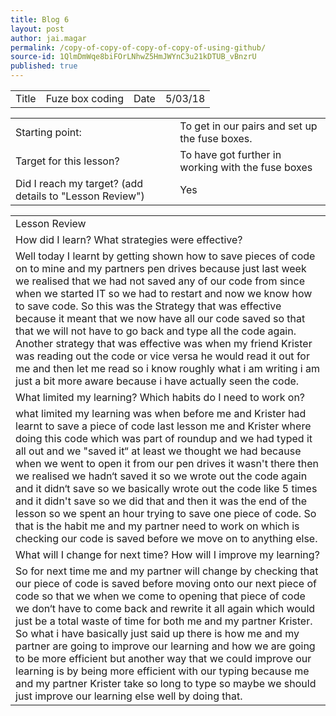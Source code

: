 ```yaml
---
title: Blog 6
layout: post
author: jai.magar
permalink: /copy-of-copy-of-copy-of-copy-of-using-github/
source-id: 1QlmDmWqe8biFOrLNhwZ5HmJWYnC3u21kDTUB_vBnzrU
published: true
---
```

<table>
  <tr>
    <td>Title</td>
    <td>Fuze box coding</td>
    <td>Date</td>
    <td>5/03/18</td>
  </tr>
</table>


<table>
  <tr>
    <td>Starting point:</td>
    <td>To get in our pairs and set up the fuse boxes.</td>
  </tr>
  <tr>
    <td>Target for this lesson?</td>
    <td>To have got further in working with the fuse boxes</td>
  </tr>
  <tr>
    <td>Did I reach my target? 
(add details to "Lesson Review")</td>
    <td> Yes </td>
  </tr>
</table>


<table>
  <tr>
    <td>Lesson Review</td>
  </tr>
  <tr>
    <td>How did I learn? What strategies were effective? </td>
  </tr>
  <tr>
    <td>Well today I learnt by getting shown how to save pieces of code on to mine and my partners pen drives because just last week we realised that we had not saved any of our code from since when we started IT so we had to restart and now we know how to save code. So this was the Strategy that was effective because it meant that we now have all our code saved so that that we will not have to go back and type all the code again. Another strategy that was effective was when my friend Krister was reading out the code or vice versa he would read it out for me and then let me read so i know roughly what i am writing i am just a bit more aware because i have actually seen the code.</td>
  </tr>
  <tr>
    <td>What limited my learning? Which habits do I need to work on? </td>
  </tr>
  <tr>
    <td>what limited my learning was when before me and Krister had learnt to save a piece of code last lesson me and Krister where doing this code which was part of roundup and we had typed it all out and we "saved it“ at least we thought we had because when we went to open it from our pen drives it wasn't there then we realised we hadn‘t saved it so we wrote out the code again and it didn‘t save so we basically wrote out the code like 5 times and it didn't save so we did that and then it was the end of the lesson so we spent an hour trying to save one piece of code. So that is the habit me and my partner need to work on which is checking our code is saved before we move on to anything else.</td>
  </tr>
  <tr>
    <td>What will I change for next time? How will I improve my learning?</td>
  </tr>
  <tr>
    <td>So for next time me and my partner will change by checking that our piece of code is saved before moving onto our next piece of code so that we when we come to opening that piece of code we don‘t have to come back and rewrite it all again which would just be a total waste of time for both me and my partner Krister. So what i have basically just said up there is how me and my partner are going to improve our learning and how we are going to be more efficient but another way that we could improve our learning is by being more efficient with our typing because me and my partner Krister take so long to type so maybe we should just improve our learning else well by doing that.</td>
  </tr>
</table>


